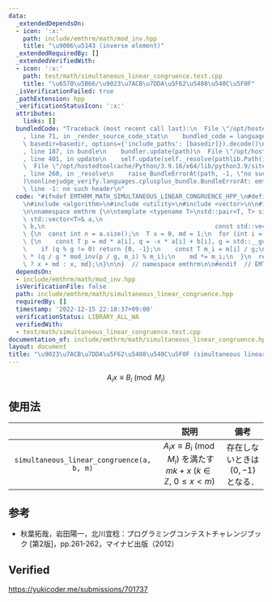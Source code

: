```yaml
---
data:
  _extendedDependsOn:
  - icon: ':x:'
    path: include/emthrm/math/mod_inv.hpp
    title: "\u9006\u5143 (inverse element)"
  _extendedRequiredBy: []
  _extendedVerifiedWith:
  - icon: ':x:'
    path: test/math/simultaneous_linear_congruence.test.cpp
    title: "\u6570\u5B66/\u9023\u7ACB\u7DDA\u5F62\u5408\u540C\u5F0F"
  _isVerificationFailed: true
  _pathExtension: hpp
  _verificationStatusIcon: ':x:'
  attributes:
    links: []
  bundledCode: "Traceback (most recent call last):\n  File \"/opt/hostedtoolcache/Python/3.9.16/x64/lib/python3.9/site-packages/onlinejudge_verify/documentation/build.py\"\
    , line 71, in _render_source_code_stat\n    bundled_code = language.bundle(stat.path,\
    \ basedir=basedir, options={'include_paths': [basedir]}).decode()\n  File \"/opt/hostedtoolcache/Python/3.9.16/x64/lib/python3.9/site-packages/onlinejudge_verify/languages/cplusplus.py\"\
    , line 187, in bundle\n    bundler.update(path)\n  File \"/opt/hostedtoolcache/Python/3.9.16/x64/lib/python3.9/site-packages/onlinejudge_verify/languages/cplusplus_bundle.py\"\
    , line 401, in update\n    self.update(self._resolve(pathlib.Path(included), included_from=path))\n\
    \  File \"/opt/hostedtoolcache/Python/3.9.16/x64/lib/python3.9/site-packages/onlinejudge_verify/languages/cplusplus_bundle.py\"\
    , line 260, in _resolve\n    raise BundleErrorAt(path, -1, \"no such header\"\
    )\nonlinejudge_verify.languages.cplusplus_bundle.BundleErrorAt: emthrm/math/mod_inv.hpp:\
    \ line -1: no such header\n"
  code: "#ifndef EMTHRM_MATH_SIMULTANEOUS_LINEAR_CONGRUENCE_HPP_\n#define EMTHRM_MATH_SIMULTANEOUS_LINEAR_CONGRUENCE_HPP_\n\
    \n#include <algorithm>\n#include <utility>\n#include <vector>\n\n#include \"emthrm/math/mod_inv.hpp\"\
    \n\nnamespace emthrm {\n\ntemplate <typename T>\nstd::pair<T, T> simultaneous_linear_congruence(const\
    \ std::vector<T>& a,\n                                               const std::vector<T>&\
    \ b,\n                                               const std::vector<T>& m)\
    \ {\n  const int n = a.size();\n  T x = 0, md = 1;\n  for (int i = 0; i < n; ++i)\
    \ {\n    const T p = md * a[i], q = -x * a[i] + b[i], g = std::__gcd(p, m[i]);\n\
    \    if (q % g != 0) return {0, -1};\n    const T m_i = m[i] / g;\n    x += md\
    \ * (q / g * mod_inv(p / g, m_i) % m_i);\n    md *= m_i;\n  }\n  return {x < 0\
    \ ? x + md : x, md};\n}\n\n}  // namespace emthrm\n\n#endif  // EMTHRM_MATH_SIMULTANEOUS_LINEAR_CONGRUENCE_HPP_\n"
  dependsOn:
  - include/emthrm/math/mod_inv.hpp
  isVerificationFile: false
  path: include/emthrm/math/simultaneous_linear_congruence.hpp
  requiredBy: []
  timestamp: '2022-12-15 22:18:37+09:00'
  verificationStatus: LIBRARY_ALL_WA
  verifiedWith:
  - test/math/simultaneous_linear_congruence.test.cpp
documentation_of: include/emthrm/math/simultaneous_linear_congruence.hpp
layout: document
title: "\u9023\u7ACB\u7DDA\u5F62\u5408\u540C\u5F0F (simultaneous linear congruence)"
---
```


$$
  A_i x \equiv B_i \pmod{M_i}
$$


## 使用法

||説明|備考|
|:--:|:--:|:--:|
|`simultaneous_linear_congruence(a, b, m)`|$A_i x \equiv B_i \pmod{M_i}$ を満たす $mk + x$ ($k \in \mathbb{Z},\ 0 \leq x < m$)|存在しないときは $(0, -1)$ となる．|


## 参考

- 秋葉拓哉，岩田陽一，北川宜稔：プログラミングコンテストチャレンジブック \[第2版\]，pp.261-262，マイナビ出版（2012）


## Verified

https://yukicoder.me/submissions/701737
